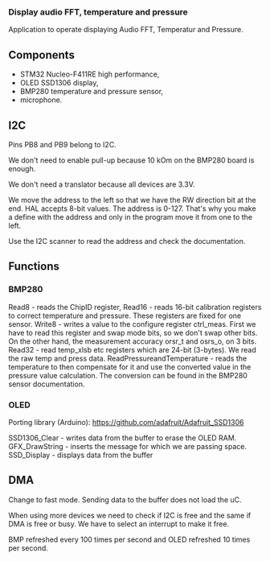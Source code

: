 ### Display audio FFT, temperature and pressure

Application to operate displaying Audio FFT, Temperatur and Pressure.

## Components

- STM32 Nucleo-F411RE high performance,
- OLED SSD1306 display, 
- BMP280 temperature and pressure sensor,
- microphone.

## I2C

Pins PB8 and PB9 belong to I2C.

We don't need to enable pull-up because 10 kOm on the BMP280 board is enough.

We don't need a translator because all devices are 3.3V.

We move the address to the left so that we have the RW direction bit at the end. HAL accepts 8-bit values. The address is 0-127. That's why you make a define with the address and only in the program move it from one to the left.

Use the I2C scanner to read the address and check the documentation.

## Functions

### BMP280

Read8 - reads the ChipID register,
Read16 - reads 16-bit calibration registers to correct temperature and pressure. These registers are fixed for one sensor. 
Write8 - writes a value to the configure register ctrl_meas. First we have to read this register and swap mode bits, so we don't swap other bits.  On the other hand, the measurement accuracy orsr_t and osrs_o, on 3 bits.
Read32 - read temp_xlsb etc registers which are 24-bit (3-bytes). We read the raw temp and press data.
ReadPressureandTemperature - reads the temperature to then compensate for it and use the converted value in the pressure value calculation. The conversion can be found in the BMP280 sensor documentation.

### OLED

Porting library (Arduino): https://github.com/adafruit/Adafruit_SSD1306

SSD1306_Clear - writes data from the buffer to erase the OLED RAM.
GFX_DrawString - inserts the message for which we are passing space.
SSD_Display - displays data from the buffer

## DMA

Change to fast mode. Sending data to the buffer does not load the uC.

When using more devices we need to check if I2C is free and the same if DMA is free or busy. We have to select an interrupt to make it free. 

BMP refreshed every 100 times per second and OLED refreshed 10 times per second.



